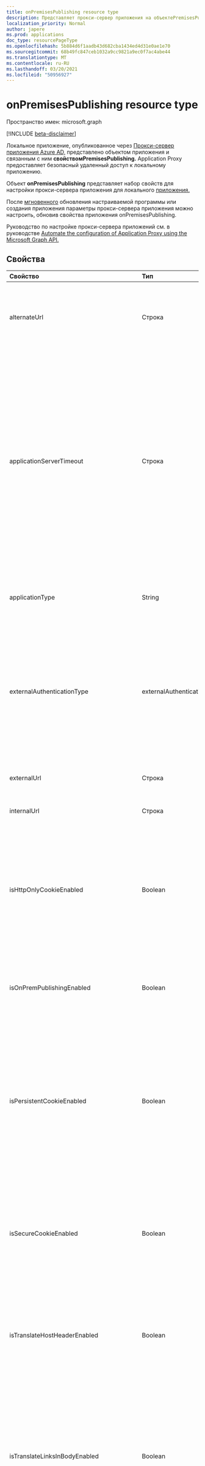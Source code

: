 ```yaml
---
title: onPremisesPublishing resource type
description: Представляет прокси-сервер приложения на объектеPremisesPublishing.
localization_priority: Normal
author: japere
ms.prod: applications
doc_type: resourcePageType
ms.openlocfilehash: 5b884d6f1aadb43d682cba1434ed4d31e0ae1e70
ms.sourcegitcommit: 68b49fc847ceb1032a9cc9821a9ec0f7ac4abe44
ms.translationtype: MT
ms.contentlocale: ru-RU
ms.lasthandoff: 03/20/2021
ms.locfileid: "50956927"
---
```

# <a name="onpremisespublishing-resource-type"></a>onPremisesPublishing resource type

Пространство имен: microsoft.graph

[!INCLUDE [beta-disclaimer](../../includes/beta-disclaimer.md)]

Локальное приложение, опубликованное через [Прокси-сервер приложения Azure AD,](https://aka.ms/whyappproxy) представлено объектом приложения и связанным с ним **свойствомPremisesPublishing.** [](application.md) Application Proxy предоставляет безопасный удаленный доступ к локальному приложению.

Объект **onPremisesPublishing** представляет набор свойств для настройки прокси-сервера приложения для локального [приложения.](application.md) 

После [мгновенного](../api/applicationtemplate-instantiate.md) обновления настраиваемой программы или создания приложения параметры прокси-сервера приложения можно настроить, обновив свойства приложения onPremisesPublishing. [](../api/application-post-applications.md) [](../api/application-update.md)

Руководство по настройке прокси-сервера приложений см. в руководстве [Automate the configuration of Application Proxy using the Microsoft Graph API.](/graph/application-proxy-configure-api)

## <a name="properties"></a>Свойства

| Свойство|Тип|Описание|
|:---------------|:--------|:----------|
|alternateUrl|Строка| При настройке диспетчера трафика перед несколькими приложениями прокси-приложения app альтернативный URL-адрес, который будет указать диспетчеру трафика. |
|applicationServerTimeout|Строка| Время, в течение времени, которое соединитатель будет ждать ответа от приложения-спинки перед закрытием подключения. Возможные значения `default` : `long` . Если установлено значение по умолчанию, время, заданное по умолчанию, имеет длину 85 секунд. Если задана длинная настройка, время отодвигаемого времени увеличивается до 180 секунд. Используйте, если серверу требуется более 85 секунд для ответа на запросы или если вы не можете получить доступ к приложению, а состояние ошибки — "Время отыскки". `long` Значение по умолчанию: `default`. |
|applicationType|String| Указывает, является ли это приложение приложением прокси-сервера приложения. Это заранее заданной системой. Только для чтения. |
|externalAuthenticationType|externalAuthenticationType| Сведения о параметре предварительной проверки подлинности для приложения. Предварительная проверка подлинности обеспечивает, чтобы пользователи должны пройти проверку подлинности перед доступом к приложению. Passthru не требует проверки подлинности. Возможные значения: `passthru`, `aadPreAuthentication`. |
|externalUrl|Строка| Опубликованный внешний URL-адрес приложения. Например, https://intranet-contoso.msappproxy.net/.  |
|internalUrl|Строка| Внутренний URL-адрес приложения. Например, https://intranet/. |
|isHttpOnlyCookieEnabled|Boolean| Указывает, следует ли установить флаг cookie HTTPOnly в загонах ответов HTTP. Установите это значение, `true` чтобы cookie-файлы прокси-серверов приложений включали флаг HTTPOnly в заглавных главах ответов HTTP. Если используется служба удаленного рабочего стола, установите это значение false. Значение по умолчанию: `false`. |
|isOnPremPublishingEnabled|Boolean| Указывает, публикуется ли приложение в настоящее время с помощью прокси-сервера приложения или нет. Это заранее заданной системой. Только для чтения. |
|isPersistentCookieEnabled|Boolean| Указывает, следует ли установить флаг сохраняемой файлы cookie в загонах http-ответа. Сохраняй это `false` значение. Используйте этот параметр только для приложений, которые не могут обмениваться файлами cookie между процессами. Дополнительные сведения о параметрах cookie см. в приложении Cookie для доступа к локальному приложению [в Azure Active Directory.](/azure/active-directory/manage-apps/application-proxy-configure-cookie-settings) Значение по умолчанию: `false`. |
|isSecureCookieEnabled|Boolean| Указывает, следует ли установить флаг "Безопасное cookie" в загонах http-ответа. Установите это значение для `true` передачи файлов cookie по защищенному каналу, например зашифрованному запросу HTTPS. Значение по умолчанию: `true`.|
|isTranslateHostHeaderEnabled|Boolean| Указывает, следует ли приложению переводить URL-адреса в загонах reponse. Храните это значение так, как если в запросе на проверку подлинности вашему приложению не требуется исходный загон `true` хост. Значение по умолчанию: `true`.|
|isTranslateLinksInBodyEnabled|Boolean| Указывает, следует ли приложению переводить URL-адреса в теле приложения. Храните это значение как если у вас нет жестких HTML-ссылок на другие локальное приложение и не `false` используйте настраиваемые домены. Дополнительные сведения см. в [приложении Link translation with Application Proxy.](/azure/active-directory/manage-apps/application-proxy-configure-hard-coded-link-translation) Значение по умолчанию: `false`.|
|singleSignOnSettings|[onPremisesPublishingSingleSignOn](onpremisespublishingsinglesignon.md)| Представляет единую конфигурацию входов для локального приложения. |
|verifiedCustomDomainCertificatesMetadata|[verifiedCustomDomainCertificatesMetadata](verifiedcustomdomaincertificatesmetadata.md)| Сведения о сертификате, связанном с приложением при использовании настраиваемого домена. `null` при использовании домена по умолчанию. Только для чтения.|
|verifiedCustomDomainKeyCredential|[keyCredential](keycredential.md)| Связанные учетные данные ключей для используемой настраиваемой области. |
|verifiedCustomDomainPasswordCredential|[passwordCredential](passwordcredential.md)| Связанные учетные данные паролей для используемой настраиваемой области. |



## <a name="json-representation"></a>Представление JSON

Ниже представлено описание ресурса в формате JSON.

<!-- {
  "blockType": "resource",
  "optionalProperties": [

  ],
  "@odata.type": "microsoft.graph.onPremisesPublishing"
}-->

```json
{
  "alternateUrl": "String",
  "applicationServerTimeout": "String",
  "applicationType": "String",
  "externalAuthenticationType": "String",
  "externalUrl": "String",
  "internalUrl": "String",
  "isHttpOnlyCookieEnabled": true,
  "isOnPremPublishingEnabled": true,
  "isPersistentCookieEnabled": true,
  "isSecureCookieEnabled": true,
  "isTranslateHostHeaderEnabled": true,
  "isTranslateLinksInBodyEnabled": true,
  "singleSignOnSettings": {"@odata.type": "microsoft.graph.onPremisesPublishingSingleSignOn"},
  "verifiedCustomDomainCertificatesMetadata": {"@odata.type": "microsoft.graph.verifiedCustomDomainCertificatesMetadata"},
  "verifiedCustomDomainKeyCredential": {"@odata.type": "microsoft.graph.keyCredential"},
  "verifiedCustomDomainPasswordCredential": {"@odata.type": "microsoft.graph.passwordCredential"}
}

```

<!-- uuid: 8fcb5dbc-d5aa-4681-8e31-b001d5168d79
2019-02-04 14:57:30 UTC -->
<!--
{
  "type": "#page.annotation",
  "description": "onPremisesPublishing resource",
  "keywords": "",
  "section": "documentation",
  "tocPath": "",
  "suppressions": []
}
-->


